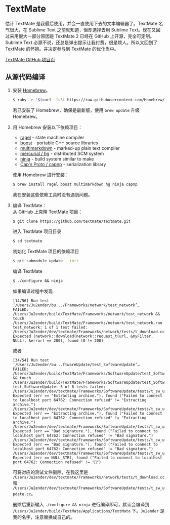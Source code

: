 TextMate
========

估计 TextMate 是我最后使用，并会一直使用下去的文本编辑器了。TextMate 名气很大，在 Sublime Text
之前就知道，但却选择去用 Sublime Text。现在又回过来用很大一部分原因是 TextMate 2 已经在 GitHub
上开源，完全可定制。Sublime Text 必源不说，还总是弹出提示让我付费，很是烦人。所以又回到了 TextMate
的怀抱。并决定参与到 TextMate 的优化当中。

[TextMate GitHub 项目页][1]

从源代码编译
----------

1.  安装 [Homebrew][2]。    

    ```bash
    $ ruby -e "$(curl -fsSL https://raw.githubusercontent.com/Homebrew/install/master/install)"
    ```
    
    若已安装了 Homebrew，确保是最新版，使用 `brew update` 升级 Homebrew。

2.  用 Homebrew 安装以下依赖项目：    
    
    * [ragel][3] - state machine compiler
    * [boost][4] - portable C++ source libraries
    * [multimarkdown][5] - marked-up plain text compiler
    * [mercurial / hg][6] - distributed SCM system
    * [ninja][7] - build system similar to make
    * [Cap’n Proto / capnp][8] - serialization library
    
    使用 Homebrew 进行安装：    
    
    ```bash
    $ brew install ragel boost multimarkdown hg ninja capnp
    ```
    
    我在安装这些依赖工具时没有遇到问题。
    
3.  编译 TextMate：    
    从 GitHub 上克隆 TextMate 项目：
    
    ```bash
    $ git clone https://github.com/textmate/textmate.git
    ```
    
    进入 TextMate 项目目录
    
    ```bash
    $ cd textmate
    ```
    
    初始化 TextMate 项目的依赖项目
    
    ```bash
    $ git submodule update --init
    ```
    
    编译 TextMate
    
    ```bash
    $ ./configure && ninja
    ```
    
    如果编译过程中发现
    
    ```
    [14/56] Run test ‘/Users/Ju2ender/bu.../Frameworks/network/test_network’…
    FAILED: /Users/Ju2ender/build/TextMate/Frameworks/network/test_network && touch /Users/Ju2ender/build/TextMate/Frameworks/network/test_network.run
    test_network: 1 of 1 test failed:
    /Users/Ju2ender/dev/textmate/Frameworks/network/tests/t_download.cc:58: Expected (network::download(network::request_t(url, &myFilter, NULL), &error) == 200), found (0 != 200)
    ```
    
    或者
    
    ```
    [34/54] Run test ‘/Users/Ju2ender/bu...ftwareUpdate/test_SoftwareUpdate’…
    FAILED: /Users/Ju2ender/build/TextMate/Frameworks/SoftwareUpdate/test_SoftwareUpdate && touch /Users/Ju2ender/build/TextMate/Frameworks/SoftwareUpdate/test_SoftwareUpdate.run
    test_SoftwareUpdate: 5 of 6 tests failed:
    /Users/Ju2ender/dev/textmate/Frameworks/SoftwareUpdate/tests/t_sw_update.cc:64: Expected (err == "Extracting archive."), found ("Failed to connect to localhost port 64762: Connection refused" != "Extracting archive.")
    /Users/Ju2ender/dev/textmate/Frameworks/SoftwareUpdate/tests/t_sw_update.cc:73: Expected (err == "Extracting archive."), found ("Failed to connect to localhost port 64762: Connection refused" != "Extracting archive.")
    /Users/Ju2ender/dev/textmate/Frameworks/SoftwareUpdate/tests/t_sw_update.cc:82: Expected (err == "Bad signature."), found ("Failed to connect to localhost port 64762: Connection refused" != "Bad signature.")
    /Users/Ju2ender/dev/textmate/Frameworks/SoftwareUpdate/tests/t_sw_update.cc:91: Expected (err == "Bad signature."), found ("Failed to connect to localhost port 64762: Connection refused" != "Bad signature.")
    /Users/Ju2ender/dev/textmate/Frameworks/SoftwareUpdate/tests/t_sw_update.cc:109: Expected (err == NULL_STR), found ("Failed to connect to localhost port 64762: Connection refused" != "￿")
    ```
    
    可将对应的测试文件删除，在我这里是 `/Users/Ju2ender/dev/textmate/Frameworks/network/tests/t_download.cc` 和 `/Users/Ju2ender/dev/textmate/Frameworks/SoftwareUpdate/tests/t_sw_update.cc`。
    
    删除后重新输入 `./configure && ninja` 进行编译即可，默认会编译到 `/Users/Ju2ender/build/TextMate/Applications/TextMate` 下。`Ju2ender` 是我的名字，注意替换成自己的。

[1]: https://github.com/textmate/textmate
[2]: https://github.com/Homebrew/homebrew
[3]: http://www.complang.org/ragel/
[4]: http://www.boost.org/
[5]: http://fletcherpenney.net/multimarkdown/
[6]: http://mercurial.selenic.com/
[7]: http://martine.github.com/ninja/
[8]: http://kentonv.github.io/capnproto/
